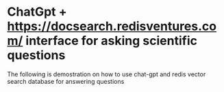 # ChatGpt + https://docsearch.redisventures.com/ interface for asking scientific questions

The following is demostration on how to use chat-gpt and redis vector search database for answering questions
